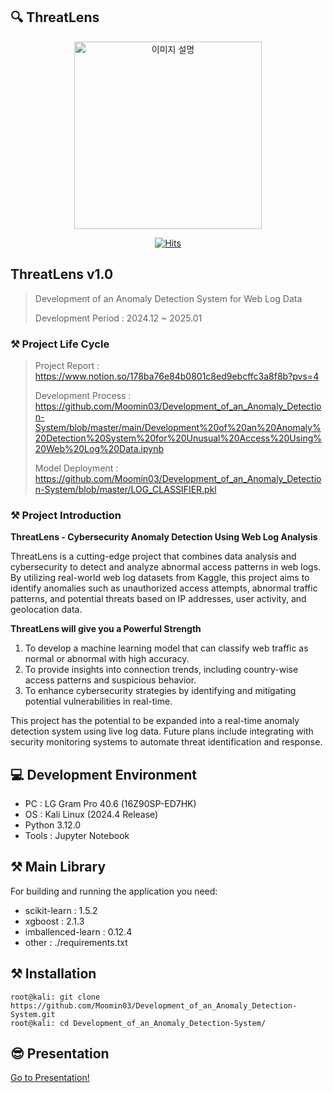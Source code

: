 ## 🔍 ThreatLens

<p align="center">
  <img src="https://github.com/Moomin03/Development_of_an_Anomaly_Detection-System/blob/master/LOGO.jpg" alt="이미지 설명" width="300" height="300">
</p>

<p align="center">
  <a href="https://hits.seeyoufarm.com">
    <img src="https://hits.seeyoufarm.com/api/count/incr/badge.svg?url=https%3A%2F%2Fgithub.com%2FMoomin03%2FDevelopment_of_an_Anomaly_Detection-System%2F&count_bg=%2379C83D&title_bg=%23555555&icon=jupyter.svg&icon_color=%23E7E7E7&title=ThreatLens&edge_flat=True" alt="Hits">
  </a>
</p>


## ThreatLens v1.0

> Development of an Anomaly Detection System for Web Log Data
>
> Development Period : 2024.12 ~ 2025.01


### ⚒️ Project Life Cycle
> Project Report : https://www.notion.so/178ba76e84b0801c8ed9ebcffc3a8f8b?pvs=4
>
> Development Process : https://github.com/Moomin03/Development_of_an_Anomaly_Detection-System/blob/master/main/Development%20of%20an%20Anomaly%20Detection%20System%20for%20Unusual%20Access%20Using%20Web%20Log%20Data.ipynb
>
> Model Deployment : https://github.com/Moomin03/Development_of_an_Anomaly_Detection-System/blob/master/LOG_CLASSIFIER.pkl


### ⚒️ Project Introduction
**ThreatLens - Cybersecurity Anomaly Detection Using Web Log Analysis**

ThreatLens is a cutting-edge project that combines data analysis and cybersecurity to detect and analyze abnormal access patterns in web logs. By utilizing real-world web log datasets from Kaggle, this project aims to identify anomalies such as unauthorized access attempts, abnormal traffic patterns, and potential threats based on IP addresses, user activity, and geolocation data.

**ThreatLens will give you a Powerful Strength**

1. To develop a machine learning model that can classify web traffic as normal or abnormal with high accuracy.
2. To provide insights into connection trends, including country-wise access patterns and suspicious behavior.
3. To enhance cybersecurity strategies by identifying and mitigating potential vulnerabilities in real-time.

This project has the potential to be expanded into a real-time anomaly detection system using live log data. Future plans include integrating with security monitoring systems to automate threat identification and response.

## 💻 Development Environment
- PC : LG Gram Pro 40.6 (16Z90SP-ED7HK)
- OS : Kali Linux (2024.4 Release)
- Python 3.12.0
- Tools : Jupyter Notebook


## ⚒️ Main Library
For building and running the application you need:
- scikit-learn : 1.5.2
- xgboost : 2.1.3
- imballenced-learn : 0.12.4
- other : ./requirements.txt


## ⚒️ Installation
```
root@kali: git clone https://github.com/Moomin03/Development_of_an_Anomaly_Detection-System.git
root@kali: cd Development_of_an_Anomaly_Detection-System/
```

## 😎 Presentation

[Go to Presentation!](https://docs.github.com/viewer/pdf?url=https://github.com/Moomin03/Development_of_an_Anomaly_Detection-System.git)



